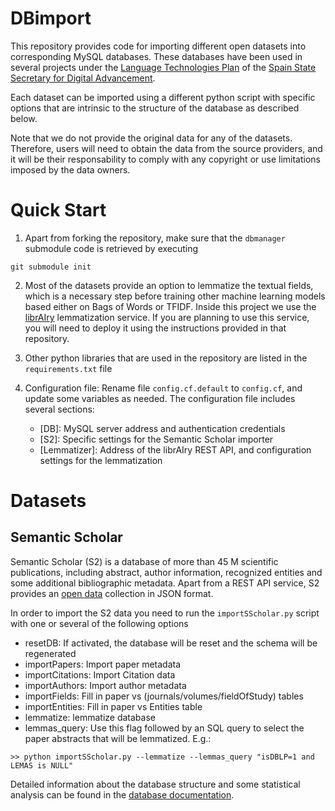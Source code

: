 # DBimport

This repository provides code for importing different open datasets into corresponding MySQL databases. These databases have been used in several projects under the [Language Technologies Plan](https://www.plantl.gob.es/) of the [Spain State Secretary for Digital Advancement](https://avancedigital.gob.es).

Each dataset can be imported using a different python script with specific options that are intrinsic to the structure of the database as described below.

Note that we do not provide the original data for any of the datasets. Therefore, users will need to obtain the data from the source providers, and it will be their responsability to comply with any copyright or use limitations imposed by the data owners.


# Quick Start

1. Apart from forking the repository, make sure that the `dbmanager` submodule code is retrieved by executing

```
git submodule init
```

2. Most of the datasets provide an option to lemmatize the textual fields, which is a necessary step before training other machine learning models based either on Bags of Words or TFIDF. Inside this project we use the [librAIry](https://github.com/librairy/nlp) lemmatization service. If you are planning to use this service, you will need to deploy it using the instructions provided in that repository.

3. Other python libraries that are used in the repository are listed in the `requirements.txt` file

4. Configuration file: Rename file `config.cf.default` to `config.cf`, and update some variables as needed. The configuration file includes several sections:
   * [DB]: MySQL server address and authentication credentials
   * [S2]: Specific settings for the Semantic Scholar importer
   * [Lemmatizer]: Address of the librAIry REST API, and configuration settings for the lemmatization


# Datasets

## Semantic Scholar

Semantic Scholar (S2) is a database of more than 45 M scientific publications, including abstract, author information, recognized entities and some additional bibliographic metadata. Apart from a REST API service, S2 provides an [open data](https://api.semanticscholar.org/corpus/) collection in JSON format. 

In order to import the S2 data you need to run the `importSScholar.py` script with one or several of the following options

   * resetDB: If activated, the database will be reset and the schema will be regenerated
   * importPapers: Import paper metadata
   * importCitations: Import Citation data
   * importAuthors: Import author metadata
   * importFields: Fill in paper vs (journals/volumes/fieldOfStudy) tables
   * importEntities: Fill in paper vs Entities table
   * lemmatize: lemmatize database
   * lemmas_query: Use this flag followed by an SQL query to select the paper abstracts that will be lemmatized. E.g.: 
   
   ```>> python importSScholar.py --lemmatize --lemmas_query "isDBLP=1 and LEMAS is NULL" ```

Detailed information about the database structure and some statistical analysis can be found in the [database documentation](https://github.com/PlanTL-INTELCOMP/DBimport/blob/master/documentation/Pu_S2_description.docx).
